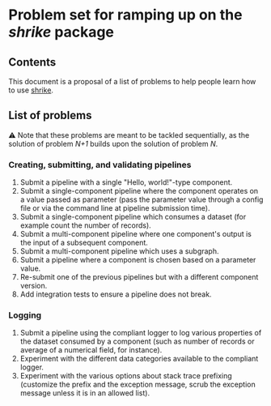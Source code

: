 # Problem set for ramping up on the _shrike_ package 

## Contents
This document is a proposal of a list of problems to help people learn how to use [shrike](https://github.com/azure/shrike).

## List of problems

:warning: Note that these problems are meant to be tackled sequentially, as the solution of problem _N+1_ builds upon the solution of problem _N_.

### Creating, submitting, and validating pipelines

1. Submit a pipeline with a single "Hello, world!"-type component.
2. Submit a single-component pipeline where the component operates on a value passed as parameter (pass the parameter value through a config file or via the command line at pipeline submission time).
3. Submit a single-component pipeline which consumes a dataset (for example count the number of records).
4. Submit a multi-component pipeline where one component's output is the input of a subsequent component.
5. Submit a multi-component pipeline which uses a subgraph.
6. Submit a pipeline where a component is chosen based on a parameter value.
7. Re-submit one of the previous pipelines but with a different component version.
8. Add integration tests to ensure a pipeline does not break.

### Logging

1. Submit a pipeline using the compliant logger to log various properties of the dataset consumed by a component (such as number of records or average of a numerical field, for instance).
2. Experiment with the different data categories available to the compliant logger.
3. Experiment with the various options about stack trace prefixing (customize the prefix and the exception message, scrub the exception message unless it is in an allowed list).
